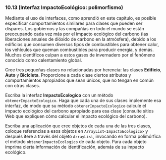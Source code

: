 ### 10.13 (Interfaz ImpactoEcológico: polimorfismo)

Mediante el uso de interfaces, como aprendió en este capítulo, es posible especificar comportamientos similares para clases que pueden ser dispares. Los gobiernos y las compañías en todo el mundo se están preocupando cada vez más por el impacto ecológico del carbono (las liberaciones anuales de dióxido de carbono en la atmósfera), debido a los edificios que consumen diversos tipos de combustibles para obtener calor, los vehículos que queman combustibles para producir energía, y demás. Muchos científicos culpan a estos gases de invernadero por el fenómeno conocido como calentamiento global.

Cree tres pequeñas clases no relacionadas por herencia: las clases **Edificio**, **Auto** y **Bicicleta**. Proporcione a cada clase ciertos atributos y comportamientos apropiados que sean únicos, que no tengan en común con otras clases.

Escriba la interfaz **ImpactoEcologico** con un método `obtenerImpactoEcologico`. Haga que cada una de sus clases implemente esa interfaz, de modo que su método `obtenerImpactoEcologico` calcule el impacto ecológico del carbono apropiado para esa clase (consulte sitios Web que expliquen cómo calcular el impacto ecológico del carbono).

Escriba una aplicación que cree objetos de cada una de las tres clases, coloque referencias a esos objetos en `ArrayList<ImpactoEcologico>` y después itere a través del objeto `ArrayList`, invocando en forma polimórfica el método `obtenerImpactoEcologico` de cada objeto. Para cada objeto imprima cierta información de identificación, además de su impacto ecológico.
